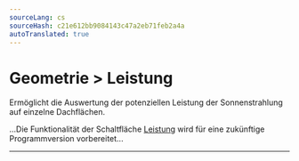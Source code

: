 ```yaml
---
sourceLang: cs
sourceHash: c21e612bb9084143c47a2eb71feb2a4a
autoTranslated: true
---
```


# Geometrie &gt; Leistung
<p>
Ermöglicht die Auswertung der potenziellen Leistung der Sonnenstrahlung auf einzelne Dachflächen.
</p>

<p>
...Die Funktionalität der Schaltfläche <u>Leistung</u> wird für eine zukünftige Programmversion vorbereitet...
</p>

<hr class="main"> <!-- Vodorovná čára jako oddělovač sekce -->

<!-- product: HiStruct Roofs -->